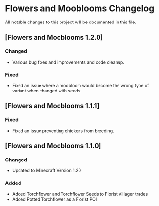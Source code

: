 # Flowers and Mooblooms Changelog

All notable changes to this project will be documented in this file.

## [Flowers and Mooblooms 1.2.0]
### Changed
- Various bug fixes and improvements and code cleanup.

### Fixed
- Fixed an issue where a moobloom would become the wrong type of variant when changed with seeds.


## [Flowers and Mooblooms 1.1.1]
### Fixed
- Fixed an issue preventing chickens from breeding.

## [Flowers and Mooblooms 1.1.0]

### Changed
- Updated to Minecraft Version 1.20

### Added
- Added Torchflower and Torchflower Seeds to Florist Villager trades
- Added Potted Torchflower as a Florist POI
